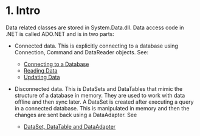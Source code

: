 # 1\. Intro

Data related classes are stored in System.Data.dll. Data access code in .NET
is called ADO.NET and is in two parts:

  * Connected data. This is explicitly connecting to a database using Connection, Command and DataReader objects. See: 
    * [Connecting to a Database](evernote:///view/26944639/s226/a9de440c-0f90-421a-ad00-34391405751f/a9de440c-0f90-421a-ad00-34391405751f/)
    * [Reading Data](evernote:///view/26944639/s226/74855d26-cb8a-42ef-b99c-ada044a778fc/74855d26-cb8a-42ef-b99c-ada044a778fc/)
    * [Updating Data](evernote:///view/26944639/s226/904b866f-33c2-4b3f-8ec3-3a8da3a60c2f/904b866f-33c2-4b3f-8ec3-3a8da3a60c2f/)

  

  * Disconnected data. This is DataSets and DataTables that mimic the structure of a database in memory. They are used to work with data offline and then sync later. A DataSet is created after executing a query in a connected database. This is manipulated in memory and then the changes are sent back using a DataAdapter. See 
    * [DataSet, DataTable and DataAdapter](evernote:///view/26944639/s226/eda6541c-50bf-41b2-8a96-3902fa116935/eda6541c-50bf-41b2-8a96-3902fa116935/)
<!--stackedit_data:
eyJoaXN0b3J5IjpbMTc3MDY3ODc3M119
-->